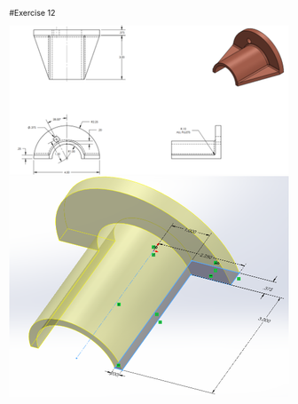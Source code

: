 #Exercise 12


![](https://github.com/ft-cnc/SW2024-EX12/blob/main/image1.png)</br>
![](https://github.com/ft-cnc/SW2024-EX12/blob/main/image2.png)</br>
